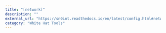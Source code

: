 ```yaml
---
title: "[network]"
description: ""
external_url: "https://sn0int.readthedocs.io/en/latest/config.html#network"
category: "White Hat Tools"
---
```

